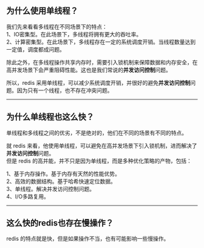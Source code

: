 ## 为什么使用单线程？
我们先来看看多线程在不同场景下的特点：   
1、IO密集型。在此场景下，多线程将拥有更大的吞吐率。   
2、计算密集型。在此场景下，多线程存在一定的系统调度开销。当线程数量达到一定值，调度都成问题。   

除此之外，在多线程操作共享内存时，需要引入锁机制来保障数据和内存安全，在高并发场景下会严重阻碍性能。这也是我们常说的**并发访问控制**问题。   

所以，redis 采用单线程，可以减少系统调度开销，并很好的避免**并发访问控制**问题。因为只有一个线程，也不存在冲突问题。

---

## 为什么单线程也这么快？
单线程和多线程之间的优劣，不是绝对的，他们在不同的场景有不同的特点。

就 redis 来看，他使用单线程，可以避免在高并发场景下引入锁机制，进而解决了**并发访问控制**问题。  
但是 redis 的高并能，并不只是因为单线程，而是多种优化策略的产物，包括：

1、基于内存操作。基于内存有天然的性能优势。   
2、高效的数据结构。基于哈希快速定位数据。   
3、单线程。解决并发访问控制问题。   
4、I/O多路复用。  

---

## 这么快的redis也存在慢操作？
redis 的特点就是快，但是如果操作不当，也有可能影响一些慢操作。
